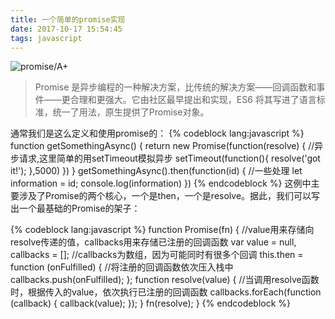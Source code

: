 ```yaml
---
title: 一个简单的promise实现
date: 2017-10-17 15:54:45
tags: javascript
---
```

![promise/A+](promise.png)
> Promise 是异步编程的一种解决方案，比传统的解决方案——回调函数和事件——更合理和更强大。它由社区最早提出和实现，ES6 将其写进了语言标准，统一了用法，原生提供了Promise对象。

通常我们是这么定义和使用promise的：
{% codeblock lang:javascript %}
    function getSomethingAsync() {
        return new Promise(function(resolve) {
            //异步请求,这里简单的用setTimeout模拟异步
            setTimeout(function(){
                resolve('got it!');
            },5000)
        })
    }
    getSomethingAsync().then(function(id) {
        //一些处理
        let information = id;
        console.log(information)
    })
{% endcodeblock %}
这例中主要涉及了Promise的两个核心，一个是then，一个是resolve。据此，我们可以写出一个最基础的Promise的架子：

{% codeblock lang:javascript %}
    function Promise(fn) {
        //value用来存储向resolve传递的值，callbacks用来存储已注册的回调函数
        var value = null,
            callbacks = [];  //callbacks为数组，因为可能同时有很多个回调
        this.then = function (onFulfilled) {
            //将注册的回调函数依次压入栈中
            callbacks.push(onFulfilled);
        };
        function resolve(value) {
            //当调用resolve函数时，根据传入的value，依次执行已注册的回调函数
            callbacks.forEach(function (callback) {
                callback(value);
            });
        }
        fn(resolve);
    }
{% endcodeblock %}
